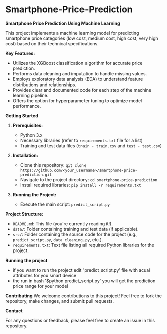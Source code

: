 # Smartphone-Price-Prediction

**Smartphone Price Prediction Using Machine Learning**

This project implements a machine learning model for predicting smartphone price categories (low cost, medium cost, high cost, very high cost) based on their technical specifications. 

**Key Features:**

* Utilizes the XGBoost classification algorithm for accurate price prediction.
* Performs data cleaning and imputation to handle missing values.
* Employs exploratory data analysis (EDA) to understand feature distributions and relationships.
* Provides clear and documented code for each step of the machine learning pipeline.
* Offers the option for hyperparameter tuning to optimize model performance.

**Getting Started**

1. **Prerequisites:**
    * Python 3.x
    * Necessary libraries (refer to `requirements.txt` file for a list)
    * Training and test data files (`train - train.csv` and `test - test.csv`)

2. **Installation:**
    * Clone this repository: `git clone https://github.com/<your_username>/smartphone-price-prediction.git`
    * Navigate to the project directory: `cd smartphone-price-prediction`
    * Install required libraries: `pip install -r requirements.txt`

3. **Running the Project:**
    * Execute the main script: `predict_script.py`

**Project Structure:**

* `README.md`: This file (you're currently reading it!).
* `data/`: Folder containing training and test data (if applicable).
* `src/`: Folder containing the source code for the project (e.g., `predict_script.py`, `data_cleaning.py`, etc.).
* `requirements.txt`: Text file listing all required Python libraries for the project.

**Running the project**
* if you want to run the project edit 'predict_script.py' file with acual attributes for you smart device 
* the run in bash '$python predict_script.py' you will get the prediction price range for your model

**Contributing**
We welcome contributions to this project! Feel free to fork the repository, make changes, and submit pull requests.


**Contact**

For any questions or feedback, please feel free to create an issue in this repository.
